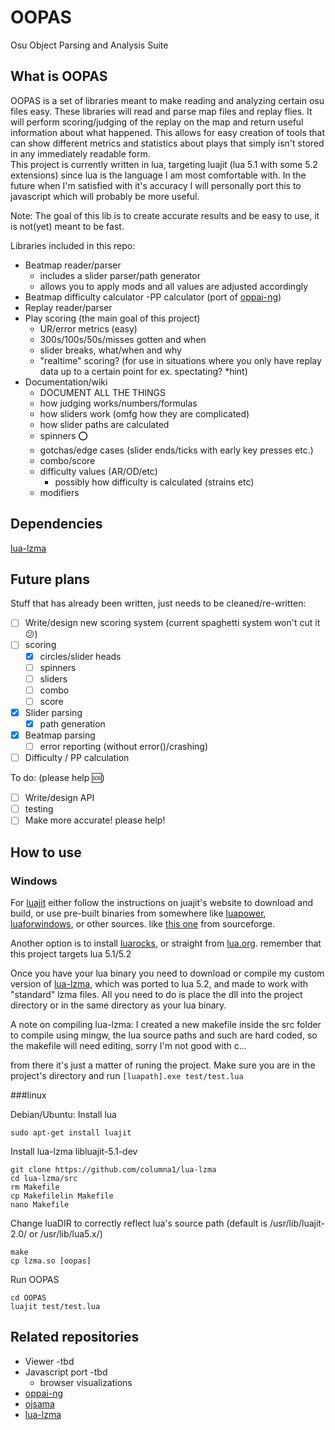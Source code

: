 # OOPAS

Osu Object Parsing and Analysis Suite

## What is OOPAS

OOPAS is a set of libraries meant to make reading and analyzing certain osu files easy. These libraries will read and parse map files and replay flies. It will perform scoring/judging of the replay on the map and return useful information about what happened. This allows for easy creation of tools that can show different metrics and statistics about plays that simply isn't stored in any immediately readable form.  
This project is currently written in lua, targeting luajit (lua 5.1 with some 5.2 extensions) since lua is the language I am most comfortable with. In the future when I'm satisfied with it's accuracy I will personally port this to javascript which will probably be more useful.

Note: The goal of this lib is to create accurate results and be easy to use, it is not(yet) meant to be fast.

Libraries included in this repo:

- Beatmap reader/parser
  - includes a slider parser/path generator
  - allows you to apply mods and all values are adjusted accordingly
- Beatmap difficulty calculator
  -PP calculator (port of [oppai-ng](https://github.com/Francesco149/oppai-ng))
- Replay reader/parser
- Play scoring (the main goal of this project)
  - UR/error metrics (easy)
  - 300s/100s/50s/misses gotten and when
  - slider breaks, what/when and why
  - "realtime" scoring? (for use in situations where you only have replay data up to a certain point for ex. spectating? *hint)
- Documentation/wiki
  - DOCUMENT ALL THE THINGS
  - how judging works/numbers/formulas
  - how sliders work (omfg how they are complicated)
  - how slider paths are calculated
  - spinners ⭕
  - gotchas/edge cases (slider ends/ticks with early key presses etc.)
  - combo/score
  - difficulty values (AR/OD/etc)
    - possibly how difficulty is calculated (strains etc)
  - modifiers

## Dependencies

[lua-lzma](https://github.com/columna1/lua-lzma)

## Future plans

Stuff that has already been written, just needs to be cleaned/re-written:

- [ ] Write/design new scoring system (current spaghetti system won't cut it 😕)
- [ ] scoring
  - [x] circles/slider heads
  - [ ] spinners
  - [ ] sliders
  - [ ] combo
  - [ ] score
- [x] Slider parsing
  - [x] path generation
- [x] Beatmap parsing
  - [ ] error reporting (without error()/crashing)
- [ ] Difficulty / PP calculation

To do: (please help 🆘)

- [ ] Write/design API
- [ ] testing
- [ ] Make more accurate! please help!

## How to use

### Windows

For [luajit](http://luajit.org/) either follow the instructions on juajit's website to download 
and build, or use pre-built binaries from somewhere like [luapower](https://luapower.com/luajit), 
[luaforwindows](), or other sources. like [this one](https://sourceforge.net/p/safelua/wiki/LuaJIT%20binaries/) from sourceforge.  

Another option is to install [luarocks](https://luarocks.org/), or straight from [lua.org](https://www.lua.org/download.html).
remember that this project targets lua 5.1/5.2  

Once you have your lua binary you need to download or compile my custom version of [lua-lzma](https://github.com/columna1/lua-lzma),
which was ported to lua 5.2, and made to work with "standard" lzma files. All you need to do is place the dll into the project
directory or in the same directory as your lua binary.  

A note on compiling lua-lzma: I created a new makefile inside the src folder to compile using mingw, the lua source paths
and such are hard coded, so the makefile will need editing, sorry I'm not good with c...  

from there it's just a matter of runing the project. Make sure you are in the project's directory and
run ```[luapath].exe test/test.lua```

###linux

Debian/Ubuntu:
Install lua
```shell
sudo apt-get install luajit
```
Install lua-lzma libluajit-5.1-dev
```shell
git clone https://github.com/columna1/lua-lzma
cd lua-lzma/src
rm Makefile
cp Makefilelin Makefile
nano Makefile
```
Change luaDIR to correctly reflect lua's source path
(default is /usr/lib/luajit-2.0/ or /usr/lib/lua5.x/)
```shell
make
cp lzma.so [oopas]
```
Run OOPAS
```
cd OOPAS
luajit test/test.lua
```

## Related repositories

- Viewer -tbd
- Javascript port -tbd
  - browser visualizations
- [oppai-ng](https://github.com/Francesco149/oppai-ng)
- [ojsama](https://github.com/Francesco149/ojsama)
- [lua-lzma](https://github.com/rainfiel/lua-lzma)

